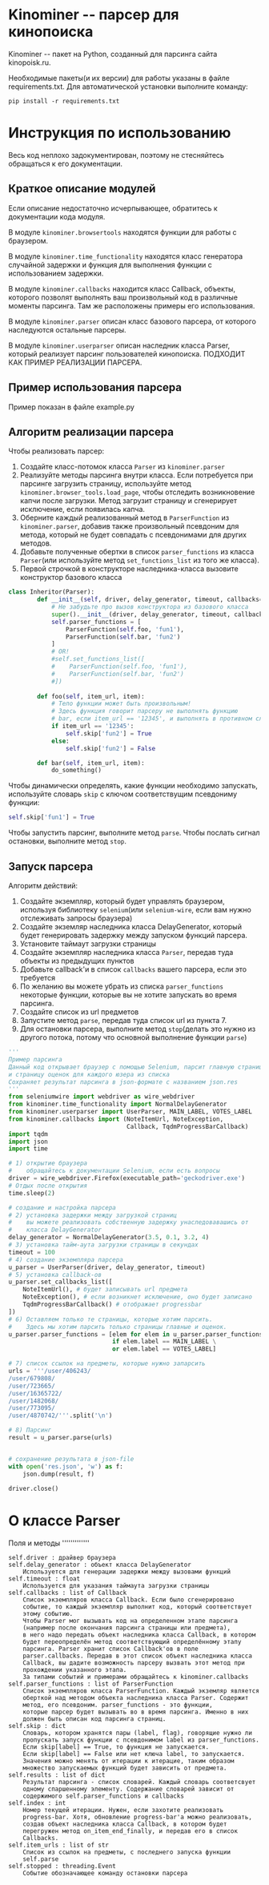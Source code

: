 Kinominer -- парсер для кинопоиска
==================================

Kinominer -- пакет на Python, созданный для парсинга сайта kinopoisk.ru.

Необходимые пакеты(и их версии) для работы указаны в файле requirements.txt. Для автоматической установки выполните команду:

`pip install -r requirements.txt`

Инструкция по использованию
===========================

Весь код неплохо задокументирован, поэтому не стесняйтесь обращаться к его документации. 

Краткое описание модулей
------------------------

Если описание недостаточно исчерпывающее, обратитесь к документации кода модуля.

В модуле `kinominer.browsertools` находятся функции для работы с браузером.

В модуле `kinominer.time_functionality` находятся класс генератора случайной задержки и функция для выполнения функции с использованием задержки.

В модуле `kinominer.callbacks` находится класс Callback, объекты, которого позволят выполнять ваш произвольный код в различные моменты парсинга. Там же расположены примеры его использования.

В модуле `kinominer.parser` описан класс базового парсера, от которого наследуются остальные парсеры.

В модуле `kinominer.userparser` описан наследник класса Parser, который реализует парсинг пользователей кинопоиска. ПОДХОДИТ КАК ПРИМЕР РЕАЛИЗАЦИИ ПАРСЕРА.

Пример использования парсера
----------------------------

Пример показан в файле example.py

Алгоритм реализации парсера
---------------------------

Чтобы реализовать парсер:

1) Создайте класс-потомок класса `Parser` из `kinominer.parser` 
2) Реализуйте методы парсинга внутри класса. Если потребуется при парсинге загрузить страницу, используйте метод `kinominer.browser_tools.load_page`, чтобы отследить возникновение капчи после загрузки. Метод загрузит страницу и сгенерирует исключение, если появилась капча.
3) Оберните каждый реализованный метод в `ParserFunction` из `kinominer.parser`, добавив также произвольный псевдоним для метода, который не будет совпадать с псевдонимами для других методов.
4) Добавьте полученные обертки в список `parser_functions` из класса `Parser`(или используйте метод `set_functions_list` из того же класса). 
5) Первой строчкой в конструкторе наследника-класса вызовите конструктор базового класса

``` Python
class Inheritor(Parser):
        def __init__(self, driver, delay_generator, timeout, callbacks=None):
            # Не забудьте про вызов конструктора из базового класса
            super().__init__(driver, delay_generator, timeout, callbacks)
            self.parser_functions = [
                ParserFunction(self.foo, 'fun1'),
                ParserFunction(self.bar, 'fun2')
            ]
            # OR!
            #self.set_functions_list([
            #    ParserFunction(self.foo, 'fun1'),
            #    ParserFunction(self.bar, 'fun2')
            #])
        
        def foo(self, item_url, item):
            # Тело функции может быть произвольным!
            # Здесь функция говорит парсеру не выполнять функцию
            # bar, если item_url == '12345', и выполнять в противном случае.
            if item_url == '12345':
                self.skip['fun2'] = True
            else:
                self.skip['fun2'] = False

        def bar(self, item_url, item):
            do_something()
```

Чтобы динамически определять, какие функции необходимо запускать,
используйте словарь `skip` с ключом соответствущим псевдониму функции:

``` Python
self.skip['fun1'] = True
```  

Чтобы запустить парсинг, выполните метод `parse`. Чтобы послать сигнал остановки, выполните метод `stop`.

Запуск парсера
--------------

Алгоритм действий: 

1) Создайте экземпляр, который будет управлять браузером, используя библиотеку `selenium`(или `selenium-wire`, если вам нужно отслеживать запросы браузера)
2) Создайте экземляр наследника класса DelayGenerator, который будет генерировать задержку между запуском функций парсера.
3) Установите таймаут загрузки страницы 
4) Создайте экземпляр наследника класса `Parser`, передав туда объекты из предыдущих пунктов
5) Добавьте callback'и в список `callbacks` вашего парсера, если это требуется
6) По желанию вы можете убрать из списка `parser_functions` некоторые функции, которые вы не хотите запускать во время парсинга.
7) Создайте список из url предметов
8) Запустите метод `parse`, передав туда список url из пункта 7.
9) Для остановки парсера, выполните метод `stop`(делать это нужно из другого потока, потому что основной выполнение функции `parse`)

``` Python
'''
Пример парсинга
Данный код открывает браузер с помощью Selenium, парсит главную страницу
и страницу оценок для каждого юзера из списка
Сохраняет результат парсинга в json-формате с названием json.res
'''
from seleniumwire import webdriver as wire_webdriver
from kinominer.time_functionality import NormalDelayGenerator
from kinominer.userparser import UserParser, MAIN_LABEL, VOTES_LABEL
from kinominer.callbacks import (NoteItemUrl, NoteException,
                                 Callback, TqdmProgressBarCallback)
import tqdm 
import json
import time

# 1) открытие браузера
#    обращайтесь к документации Selenium, если есть вопросы
driver = wire_webdriver.Firefox(executable_path='geckodriver.exe')
# Отдых после открытия
time.sleep(2)

# создание и настройка парсера
# 2) установка задержки между загрузкой страниц
#    вы можете реализовать собственную задержку унаследовавашись от
#    класса DelayGenerator
delay_generator = NormalDelayGenerator(3.5, 0.1, 3.2, 4)
# 3) установка тайм-аута загрузки страницы в секундах
timeout = 100
# 4) создание экземпляра парсера
u_parser = UserParser(driver, delay_generator, timeout)
# 5) установка callback-ов
u_parser.set_callbacks_list([
    NoteItemUrl(), # будет записывать url предмета
    NoteException(), # если возникнет исключение, оно будет записано
    TqdmProgressBarCallback() # отображает progressbar
]) 
# 6) Оставляем только те страницы, которые хотим парсить.
#    Здесь мы хотим парсить только страницы главные и оценок.
u_parser.parser_functions = [elem for elem in u_parser.parser_functions 
                             if elem.label == MAIN_LABEL \
                             or elem.label == VOTES_LABEL]

# 7) список ссылок на предметы, которые нужно запарсить
urls = '''/user/406243/
/user/679808/
/user/723665/
/user/16365722/
/user/1482068/
/user/773095/
/user/4870742/'''.split('\n')

# 8) Парсинг
result = u_parser.parse(urls)


# сохранение результата в json-file
with open('res.json', 'w') as f:
    json.dump(result, f)
    
driver.close()
```

О классе Parser
===============

Поля и методы
''''''''''''' 

    self.driver : драйвер браузера
    self.delay_generator : объект класса DelayGenerator
        Используется для генерации задержки между вызовами функций
    self.timeout : float
        Используется для указания таймаута загрузки страницы
    self.callbacks : list of Callback
        Список экземпляров класса Callback. Если было сгенерировано
        событие, то каждый экземпляр выполнит код, который соответствует
        этому событию.
        Чтобы Parser мог вызывать код на определенном этапе парсинга
        (например после окончания парсинга страницы или предмета),
        в него надо передать объект наследника класса Callback, в котором
        будет переопределён метод соответствующий определённому этапу
        парсинга. Parser хранит список Callback'ов в поле 
        parser.callbacks. Передав в этот список объект наследника класса
        Callback, вы дадите возможность парсеру вызвать этот метод при
        прохождении указанного этапа.
        За типами событий и примерами обращайтесь к kinominer.callbacks
    self.parser_functions : list of ParserFunction
        Список экземпляров класса ParserFunction. Каждый экземляр является
        оберткой над методом объекта наследника класса Parser. Содержит
        метод, его псевдоним. parser_functions - это функции,
        которые парсер будет вызывать во в время парсинга. Именно в них
        должен быть описан код парсинга страниц.
    self.skip : dict
        Словарь, котором хранятся пары (label, flag), говорящие нужно ли
        пропускать запуск функции с псевдонимом label из parser_functions.
        Если skip[label] == True, то функция не запускается. 
        Если skip[label] == False или нет ключа label, то запускается.
        Значения можно менять от итерации к итерацие, таким образом
        множество запускаемых функций будет зависить от предмета.
    self.results : list of dict
        Результат парсинга - список словарей. Каждый словарь соответсвует
        одному спаршенному элементу. Содержание словарей зависит от
        содержимого self.parser_functions и callbacks
    self.index : int
        Номер текущей итерации. Нужен, если захотите реализовать 
        progress-bar. Хотя, обновление progress-bar'а можно реализовать,
        создав объект наследника класса Callback, в котором будет
        перегружен метод on_item_end_finally, и передав его в список
        Callbacks.
    self.item_urls : list of str
        Список из ссылок на предметы, с последнего запуска функции
        self.parse
    self.stopped : threading.Event
        Событие обозначающее команду остановки парсера
